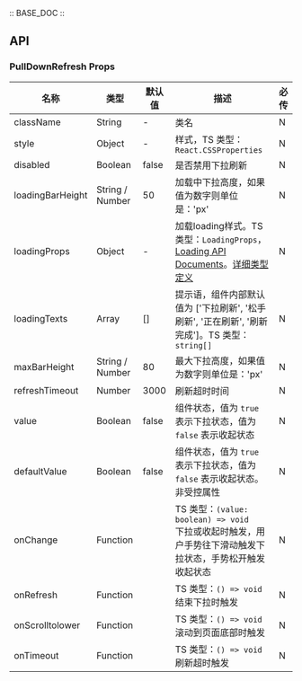 :: BASE_DOC ::

## API

### PullDownRefresh Props

名称 | 类型 | 默认值 | 描述 | 必传
-- | -- | -- | -- | --
className | String | - | 类名 | N
style | Object | - | 样式，TS 类型：`React.CSSProperties` | N
disabled | Boolean | false | 是否禁用下拉刷新 | N
loadingBarHeight | String / Number | 50 | 加载中下拉高度，如果值为数字则单位是：'px' | N
loadingProps | Object | - | 加载loading样式。TS 类型：`LoadingProps`，[Loading API Documents](./loading?tab=api)。[详细类型定义](https://github.com/Tencent/tdesign-mobile-react/tree/develop/src/pull-down-refresh/type.ts) | N
loadingTexts | Array | [] | 提示语，组件内部默认值为 ['下拉刷新', '松手刷新', '正在刷新', '刷新完成']。TS 类型：`string[]` | N
maxBarHeight | String / Number | 80 | 最大下拉高度，如果值为数字则单位是：'px' | N
refreshTimeout | Number | 3000 | 刷新超时时间 | N
value | Boolean | false | 组件状态，值为 `true` 表示下拉状态，值为 `false` 表示收起状态 | N
defaultValue | Boolean | false | 组件状态，值为 `true` 表示下拉状态，值为 `false` 表示收起状态。非受控属性 | N
onChange | Function |  | TS 类型：`(value: boolean) => void`<br/>下拉或收起时触发，用户手势往下滑动触发下拉状态，手势松开触发收起状态 | N
onRefresh | Function |  | TS 类型：`() => void`<br/>结束下拉时触发 | N
onScrolltolower | Function |  | TS 类型：`() => void`<br/>滚动到页面底部时触发 | N
onTimeout | Function |  | TS 类型：`() => void`<br/>刷新超时触发 | N
